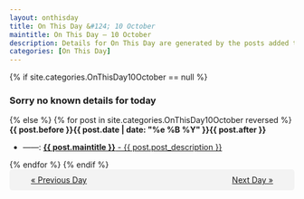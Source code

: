 ```yaml
---
layout: onthisday
title: On This Day &#124; 10 October
maintitle: On This Day — 10 October
description: Details for On This Day are generated by the posts added to the website so the content is subject to changes/updates over time.
categories: [On This Day]
---
```


{% if site.categories.OnThisDay10October == null %}
<h3>Sorry no known details for today</h3>
{% else %}
{% for post in site.categories.OnThisDay10October reversed %}
<strong>{{ post.before }}{{ post.date | date: "%e %B %Y" }}{{ post.after }}</strong>
<ul>
<li> ——: <a class="{{ post.class }}" href="{{ post.url }}"><strong>{{ post.maintitle }}</strong> - {{ post.post_description }}</a></li>
</ul>
{% endfor %}
{% endif %}
<br />
<div style="background-color: #f3f3f3; padding: 10px; border-radius: 5px; text-align: center; display: flex; justify-content: space-evenly;">
<a href="/onthisday/10/10-09">« Previous Day</a>
<span style="visibility:hidden;">[ Visit Leap Year February 29 ]</span>
<a href="/onthisday/10/10-11">Next Day »</a>
</div>
